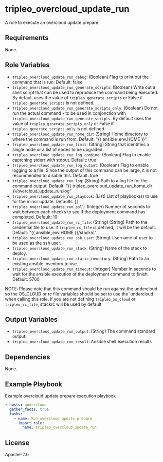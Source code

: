 tripleo_overcloud_update_run
========================

A role to execute an overcloud update prepare.

Requirements
------------

None.

Role Variables
--------------

* `tripleo_overcloud_update_run_debug`: (Boolean) Flag to print out the command that is run. Default: false
* `tripleo_overcloud_update_run_generate_scripts`: (Boolean) Write out a shell script that can be used to reproduce the command being executed. By default uses the value of `tripleo_generate_scripts` or False if `tripleo_generate_scripts` is not defined.
* `tripleo_overcloud_update_run_generate_scripts_only`: (Boolean) Do not run the actual command - to be used in conjonction with `tripleo_overcloud_update_run_generate_scripts`. By default uses the value of `tripleo_generate_scripts_only` or False if `tripleo_generate_scripts_only` is not defined.
* `tripleo_overcloud_update_run_home_dir`: (String) Home directory to where the command is run from. Default: "{{ ansible_env.HOME }}"
* `tripleo_overcloud_update_run_limit`: (String) String that identifies a single node or a list of nodes to be upgraded.
* `tripleo_overcloud_update_run_log_combine`: (Boolean) Flag to enable captching stderr with stdout. Default: true
* `tripleo_overcloud_update_run_log_output`: (Boolean) Flag to enable logging to a file. Since the output of this command can be large, it is not recommended to disable this. Default: true
* `tripleo_overcloud_update_run_log`: (String) Path to a log file for the command output. Default: "{{ tripleo_overcloud_update_run_home_dir }}/overcloud_update_run.log"
* `tripleo_overcloud_update_run_playbook`: (List) List of playbook(s) to use for the minor update. Defaults: []
* `tripleo_overcloud_update_run_poll`: (Integer) Number of seconds to wait between each checks to see if the deployment command has completed. Default: 10
* `tripleo_overcloud_update_run_rc_file`: (String) (String) Path to the credential file to use. If `tripleo_rc_file` is defined, it will be the default. Default: "{{ ansible_env.HOME }}/stackrc"
* `tripleo_overcloud_update_run_ssh_user`: (String) Username of user to be used as the ssh user.
* `tripleo_overcloud_update_run_stack`: (String) Name of the stack to deploy.
* `tripleo_overcloud_update_run_static_inventory`: (String) Path to an existing ansible inventory to use.
* `tripleo_overcloud_update_run_timeout`: (Integer) Number in seconds to wait for the ansible execution of the deployment command to finish. Default: 5700

NOTE: Please note that this command should be run against the undercloud so the
OS_CLOUD or rc file variables should be set to use the 'undercloud' when
calling this role. If you are not defining `tripleo_os_cloud` or `tripleo_rc_file`,
stackrc will be used by default.

Output Variables
----------------

* `tripleo_overcloud_update_run_output`: (String) The command standard output.
* `tripleo_overcloud_update_run_result`: Ansible shell execution results

Dependencies
------------

None.

Example Playbook
----------------

Example overcloud update prepare execution playbook

```yaml
- hosts: undercloud
  gather_facts: true
  tasks:
    - name: Run overcloud update prepare
      import_role:
        name: tripleo_overcloud_update_run
```

License
-------

Apache-2.0
